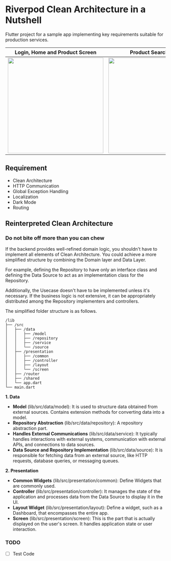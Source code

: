 # Riverpod Clean Architecture in a Nutshell

Flutter project for a sample app implementing key requirements suitable for production services.

|                                                            Login, Home and Product Screen                                                             |                                                                  Product Search Page                                                                  |
|:-----------------------------------------------------------------------------------------------------------------------------------------------------:|:-----------------------------------------------------------------------------------------------------------------------------------------------------:|
| <img src="https://github.com/parrottkim/riverpod_clean_architecture_in_a_nutshell/assets/83802425/b849427f-0fe7-4a7a-8e7b-abcd86999a37" width="300"/> | <img src="https://github.com/parrottkim/riverpod_clean_architecture_in_a_nutshell/assets/83802425/76931b31-e3dc-418b-80df-8a059992137e" width="300"/> |



## Requirement
- Clean Architecture
- HTTP Communication
- Global Exception Handling
- Localization
- Dark Mode
- Routing

## Reinterpreted Clean Architecture
### Do not bite off more than you can chew

If the backend provides well-refined domain logic, you shouldn't have to implement all elements of Clean Architecture. 
You could achieve a more simplified structure by combining the Domain layer and Data Layer.

For example, defining the Repository to have only an interface class 
and defining the Data Source to act as an implementation class for the Repository.

Additionally, the Usecase doesn't have to be implemented unless it's necessary.
If the business logic is not extensive, it can be appropriately distributed among the Repository implementers and controllers.

The simplified folder structure is as follows.

```
/lib
├── /src
│   ├── /data
│   │   ├── /model
│   │   ├── /repository
│   │   ├── /service
│   │   └── /source
│   ├── /presentation
│   │   ├── /common
│   │   ├── /controller
│   │   ├── /layout
│   │   └── /screen
│   ├── /router
│   ├── /shared
│   └── app.dart
└── main.dart
```

**1. Data**
- **Model** (lib/src/data/model): It is used to structure data obtained from external sources. Contains extension methods for converting data into a model.
- **Repository Abstraction** (lib/src/data/repository): A repository abstraction part.
- **Handles External Communications** (lib/src/data/service): It typically handles interactions with external systems, communication with external APIs, and connections to data sources.
- **Data Source and Repository Implementation** (lib/src/data/source): It is responsible for fetching data from an external source, like HTTP requests, database queries, or messaging queues.

**2. Presentation**
- **Common Widgets** (lib/src/presentation/common): Define Widgets that are commonly used.
- **Controller** (lib/src/presentation/controller): It manages the state of the application and processes data from the Data Source to display it in the UI.
- **Layout Widget** (lib/src/presentation/layout): Define a widget, such as a Dashboard, that encompasses the entire app.
- **Screen** (lib/src/presentation/screen): This is the part that is actually displayed on the user's screen. It handles application state or user interaction.

### TODO
- [ ] Test Code
